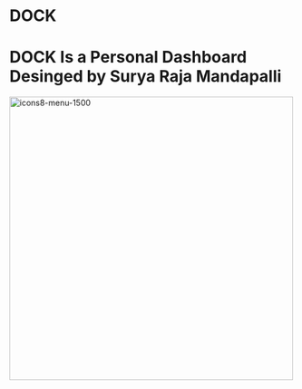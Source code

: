 # DOCK

# DOCK Is a Personal Dashboard Desinged by Surya Raja Mandapalli
<img width="500" height="500" alt="icons8-menu-1500" src="https://github.com/user-attachments/assets/2058c8e0-8764-46a0-9450-50fdcbfb67fa" />
